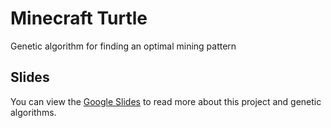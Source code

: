 # Minecraft Turtle
Genetic algorithm for finding an optimal mining pattern

## Slides
You can view the [Google Slides](https://docs.google.com/presentation/d/1GPpabcp3iDHDlwJUDQ1YisqOkabZvtRmN_gNPHch7JQ/edit?usp=sharing) to read more about this project and genetic algorithms.